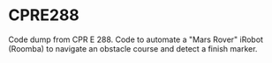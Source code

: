 # CPRE288

Code dump from CPR E 288. Code to automate a "Mars Rover" iRobot (Roomba) to navigate an 
obstacle course and detect a finish marker.
